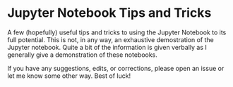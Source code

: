 # Jupyter Notebook Tips and Tricks

A few (hopefully) useful tips and tricks to using the Jupyter Notebook to its full potential. This is not, in any way, an exhaustive demostration of the Jupyter notebook. Quite a bit of the information is given verbally as I generally give a demonstration of these notebooks.

If you have any suggestions, edits, or corrections, please open an issue or let me know some other way. Best of luck!

